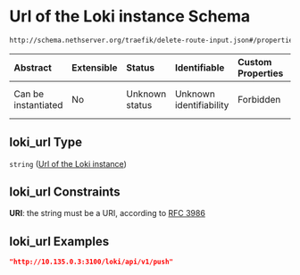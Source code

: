 # Url of the Loki instance Schema

```txt
http://schema.nethserver.org/traefik/delete-route-input.json#/properties/loki_url
```



| Abstract            | Extensible | Status         | Identifiable            | Custom Properties | Additional Properties | Access Restrictions | Defined In                                                                         |
| :------------------ | :--------- | :------------- | :---------------------- | :---------------- | :-------------------- | :------------------ | :--------------------------------------------------------------------------------- |
| Can be instantiated | No         | Unknown status | Unknown identifiability | Forbidden         | Allowed               | none                | [delete-route-input.json*](traefik/delete-route-input.json "open original schema") |

## loki_url Type

`string` ([Url of the Loki instance](delete-route-input-properties-url-of-the-loki-instance.md))

## loki_url Constraints

**URI**: the string must be a URI, according to [RFC 3986](https://tools.ietf.org/html/rfc3986 "check the specification")

## loki_url Examples

```json
"http://10.135.0.3:3100/loki/api/v1/push"
```
